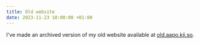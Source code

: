 ```yaml
---
title: Old website
date: 2023-11-23 18:00:00 +01:00
---
```


I've made an archived version of my old website available at [old.aapo.kii.so](https://old.aapo.kii.so).
